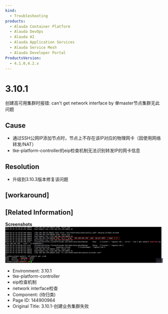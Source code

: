 ```yaml
---
kind:
  - Troubleshooting
products:
  - Alauda Container Platform
  - Alauda DevOps
  - Alauda AI
  - Alauda Application Services
  - Alauda Service Mesh
  - Alauda Developer Portal
ProductsVersion:
  - 4.1.0,4.2.x
---
```

<!-- A type of document that involves encountering a fault, diagnosing it, performing root cause analysis, and providing solutions. -->

# 3.10.1

创建高可用集群时报错: can't get network interface by <IP> 单master节点集群无此问题

## Cause
- 通过SSH公网IP添加节点时，节点上不存在该IP对应的物理网卡（因使用网络转发/NAT）
- tke-platform-controller的eip检查机制无法识别转发IP的网卡信息

## Resolution
- 升级到3.10.3版本修复该问题

## [workaround]

## [Related Information]
**Screenshots**
![](assets/3-10-1-chuang-jian-ye-wu-ji-qun-shi-bai/mceclip0_1678887844488_eed1m.png)
- Environment: 3.10.1
- tke-platform-controller
- eip检查机制
- network interface检查
- Component: (待归类)
- Page ID: 144900964
- Original Title: 3.10.1-创建业务集群失败

